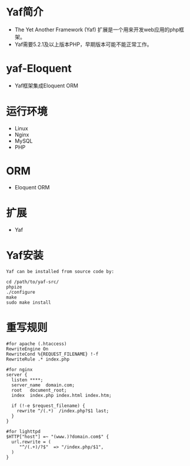# Yaf简介
* The Yet Another Framework (Yaf) 扩展是一个用来开发web应用的php框架。
* Yaf需要5.2.1及以上版本PHP，早期版本可能不能正常工作。
# yaf-Eloquent
* Yaf框架集成Eloquent ORM
# 运行环境
* Linux
* Nginx
* MySQL
* PHP
# ORM
* Eloquent ORM
# 扩展
* Yaf
# Yaf安装
```
Yaf can be installed from source code by:

cd /path/to/yaf-src/
phpize
./configure
make
sudo make install
```
# 重写规则
```
#for apache (.htaccess)
RewriteEngine On
RewriteCond %{REQUEST_FILENAME} !-f
RewriteRule .* index.php

#for nginx
server {
  listen ****;
  server_name  domain.com;
  root   document_root;
  index  index.php index.html index.htm;

  if (!-e $request_filename) {
    rewrite ^/(.*)  /index.php?$1 last;
  }
}

#for lighttpd
$HTTP["host"] =~ "(www.)?domain.com$" {
  url.rewrite = (
     "^/(.+)/?$"  => "/index.php/$1",
  )
}
```
